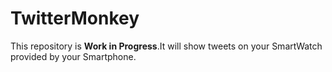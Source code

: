 # TwitterMonkey
This repository is **Work in Progress**.It will show tweets on your SmartWatch provided by your Smartphone.
